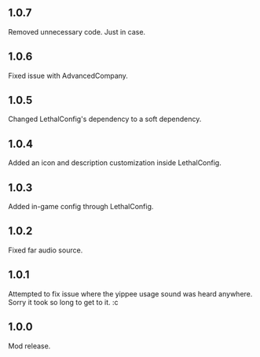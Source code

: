 ## 1.0.7

Removed unnecessary code. Just in case.

## 1.0.6

Fixed issue with AdvancedCompany.

## 1.0.5

Changed LethalConfig's dependency to a soft dependency.

## 1.0.4

Added an icon and description customization inside LethalConfig.

## 1.0.3

Added in-game config through LethalConfig.

## 1.0.2

Fixed far audio source.

## 1.0.1

Attempted to fix issue where the yippee usage sound was heard anywhere. Sorry it took so long to get to it. :c

## 1.0.0

Mod release.
